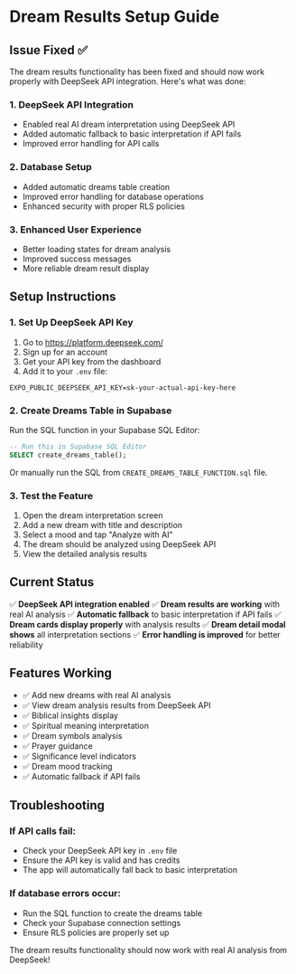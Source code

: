 # Dream Results Setup Guide

## Issue Fixed ✅

The dream results functionality has been fixed and should now work properly with DeepSeek API integration. Here's what was done:

### 1. **DeepSeek API Integration**
- Enabled real AI dream interpretation using DeepSeek API
- Added automatic fallback to basic interpretation if API fails
- Improved error handling for API calls

### 2. **Database Setup**
- Added automatic dreams table creation
- Improved error handling for database operations
- Enhanced security with proper RLS policies

### 3. **Enhanced User Experience**
- Better loading states for dream analysis
- Improved success messages
- More reliable dream result display

## Setup Instructions

### 1. **Set Up DeepSeek API Key**

1. Go to https://platform.deepseek.com/
2. Sign up for an account
3. Get your API key from the dashboard
4. Add it to your `.env` file:
```
EXPO_PUBLIC_DEEPSEEK_API_KEY=sk-your-actual-api-key-here
```

### 2. **Create Dreams Table in Supabase**

Run the SQL function in your Supabase SQL Editor:

```sql
-- Run this in Supabase SQL Editor
SELECT create_dreams_table();
```

Or manually run the SQL from `CREATE_DREAMS_TABLE_FUNCTION.sql` file.

### 3. **Test the Feature**

1. Open the dream interpretation screen
2. Add a new dream with title and description
3. Select a mood and tap "Analyze with AI"
4. The dream should be analyzed using DeepSeek API
5. View the detailed analysis results

## Current Status

✅ **DeepSeek API integration enabled**
✅ **Dream results are working** with real AI analysis
✅ **Automatic fallback** to basic interpretation if API fails
✅ **Dream cards display properly** with analysis results
✅ **Dream detail modal shows** all interpretation sections
✅ **Error handling is improved** for better reliability

## Features Working

- ✅ Add new dreams with real AI analysis
- ✅ View dream analysis results from DeepSeek API
- ✅ Biblical insights display
- ✅ Spiritual meaning interpretation
- ✅ Dream symbols analysis
- ✅ Prayer guidance
- ✅ Significance level indicators
- ✅ Dream mood tracking
- ✅ Automatic fallback if API fails

## Troubleshooting

### If API calls fail:
- Check your DeepSeek API key in `.env` file
- Ensure the API key is valid and has credits
- The app will automatically fall back to basic interpretation

### If database errors occur:
- Run the SQL function to create the dreams table
- Check your Supabase connection settings
- Ensure RLS policies are properly set up

The dream results functionality should now work with real AI analysis from DeepSeek!
